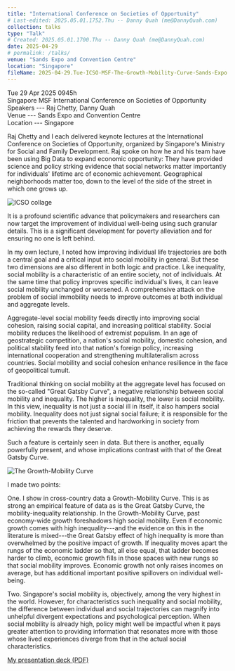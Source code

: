 ```yaml
---
title: "International Conference on Societies of Opportunity"
# Last-edited: 2025.05.01.1752.Thu -- Danny Quah (me@DannyQuah.com)
collection: talks
type: "Talk"
# Created: 2025.05.01.1700.Thu -- Danny Quah (me@DannyQuah.com)
date: 2025-04-29
# permalink: /talks/
venue: "Sands Expo and Convention Centre"
location: "Singapore"
fileName: 2025-04-29.Tue-ICSO-MSF-The-Growth-Mobility-Curve-Sands-Expo.md
---
```

Tue 29 Apr 2025 0945h  
Singapore MSF International Conference on Societies of Opportunity  
Speakers --- Raj Chetty, Danny Quah  
Venue --- Sands Expo and Convention Centre  
Location --- Singapore  

Raj Chetty and I each delivered keynote lectures at the International Conference on Societies of Opportunity, organized by Singapore's Ministry for Social and Family Development.  Raj spoke on how he and his team have been using Big Data to expand economic opportunity:  They have provided science and policy strking evidence that social networks matter importantly for individuals' lifetime arc of economic achievement.  Geographical neighborhoods matter too, down to the level of the side of the street in which one grows up.  

![ICSO collage](https://DannyQuah.github.io/Storage/2025.04.29.Tue-ICSO-Raj.Chetty-DQ-collage.jpg)  

It is a profound scientific advance that policymakers and researchers can now target the improvement of individual well-being using such granular details.  This is a significant development for poverty alleviation and for ensuring no one is left behind.  

In my own lecture, I noted how improving individual life trajectories are both a central goal and a critical input into social mobility in general.  But these two dimensions are also different in both logic and practice.  Like inequality, social mobility is a characteristic of an entire society, not of individuals.  At the same time that policy improves specific individual's lives, it can leave social mobility unchanged or worsened.  A comprehensive attack on the problem of social immobility needs to improve outcomes at both individual and aggregate levels.  

Aggregate-level social mobility feeds directly into improving social cohesion, raising social capital, and increasing political stability.  Social mobility reduces the likelihood of extremist populism.  In an age of geostrategic competition, a nation's social mobility, domestic cohesion, and political stability feed into that nation's foreign policy, increasing international cooperation and strengthening multilateralism across countries.   Social mobility and social cohesion enhance resilience in the face of geopolitical tumult.

Traditional thinking on social mobility at the aggregate level has focused on the so-called "Great Gatsby Curve", a negative relationship between social mobility and inequality.  The higher is inequality, the lower is social mobility.  In this view, inequality is not just a social ill in itself, it also hampers social mobility.  Inequality does not just signal social failure; it is responsible for the friction that prevents the talented and hardworking in society from achieving the rewards they deserve.

Such a feature is certainly seen in data.  But there is another, equally powerfully present, and whose implications contrast with that of the Great Gatsby Curve.

![The Growth-Mobility Curve](https://DannyQuah.github.io/Storage/2025.04-Danny.Quah-Social-Mobility-ICSO-Growth-Mobility-Curve.png)  

I made two points:  

One.  I show in cross-country data a Growth-Mobility Curve.  This is as strong an empirical feature of data as is the Great Gatsby Curve, the mobility-inequality relationship.  In the Growth-Mobility Curve, past economy-wide growth foreshadows high social mobility.  Even if economic growth comes with high inequality---and the evidence on this in the literature is mixed---the Great Gatsby effect of high inequality is more than overwhelmed by the positive impact of growth.  If inequality moves apart the rungs of the economic ladder so that, all else equal, that ladder becomes harder to climb, economic growth fills in those spaces with new rungs so that social mobility improves.  Economic growth not only raises incomes on average, but has additional important positive spillovers on individual well-being.

Two.  Singapore's social mobility is, objectively, among the very highest in the world.  However, for characteristics such inequality and social mobility, the difference between individual and social trajectories can magnify into unhelpful divergent expectations and psychological perception.  When social mobility is already high, policy might well be impactful when it pays greater attention to providing information that resonates more with those whose lived experiences diverge from that in the actual social characteristics.  


[My presentation deck (PDF)](https://DannyQuah.github.io/Storage/2025.04-Danny.Quah-Social-Mobility-ICSO-presdeck.pdf)


<!---
   Invisible section // 2025-04-29.Tue-ICSO-MSF-The-Growth-Mobility-Curve-Sands-Expo.md
-->

